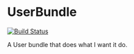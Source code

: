 UserBundle
==========

[![Build Status](https://travis-ci.org/Brammm/UserBundle.png?branch=master)](https://travis-ci.org/Brammm/UserBundle)

A User bundle that does what I want it do. 

